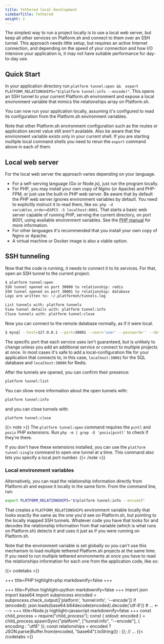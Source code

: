 ```yaml
---
title: Tethered local development
sidebarTitle: Tethered
weight: 2
---
```


The simplest way to run a project locally is to use a local web server, but keep all other services on Platform.sh and connect to them over an SSH tunnel.
This approach needs little setup, but requires an active Internet connection, and depending on the speed of your connection and how I/O intensive your application is, it may not have suitable performance for day-to-day use.

## Quick Start

In your application directory run `platform tunnel:open &&  export PLATFORM_RELATIONSHIPS="$(platform tunnel:info --encode)"`. This opens an SSH tunnel to your current Platform.sh environment and expose a local environment variable that mimics the relationships array on Platform.sh.

You can now run your application locally, assuming it's configured to read its configuration from the Platform.sh environment variables.

Note that other Platform.sh environment configuration such as the routes or application secret value still aren't available.
Also be aware that the environment variable exists only in your current shell.
If you are starting multiple local command shells you need to rerun the `export` command above in each of them.

## Local web server

For the local web server the approach varies depending on your language.

* For a self-serving language (Go or Node.js), just run the program locally.
* For PHP, you may install your own copy of Nginx (or Apache) and PHP-FPM, or just use the built-in PHP web server. Be aware that by default the PHP web server ignores environment variables by default. You need to explicitly instruct it to read them, like so: `php -d variables_order=EGPCS -S localhost:8001`. That starts a basic web server capable of running PHP, serving the current directory, on port 8001, using available environment variables. See the [PHP manual](https://www.php.net/manual/en/features.commandline.webserver.php) for more information.
* For other languages it's recommended that you install your own copy of Nginx or Apache.
* A virtual machine or Docker image is also a viable option.

## SSH tunneling

Now that the code is running, it needs to connect it to its services. For that, open an SSH tunnel to the current project.

```bash
$ platform tunnel:open
SSH tunnel opened on port 30000 to relationship: redis
SSH tunnel opened on port 30001 to relationship: database
Logs are written to: ~/.platformsh/tunnels.log

List tunnels with: platform tunnels
View tunnel details with: platform tunnel:info
Close tunnels with: platform tunnel:close
```

Now you can connect to the remote database normally, as if it were local.

```bash
$ mysql --host=127.0.0.1 --port=30001 --user='user' --password='' --database='main'
```

The specific port that each service uses isn't guaranteed, but is unlikely to change unless you add an additional service or connect to multiple projects at once.
In most cases it's safe to add a local-configuration file for your application that connects to, in this case, `localhost:30001` for the SQL database and `localhost:30000` for Redis.

After the tunnels are opened, you can confirm their presence:

```bash
platform tunnel:list
```

You can show more information about the open tunnels with:

```bash
platform tunnel:info
```

and you can close tunnels with:

```bash
platform tunnel:close
```

{{< note >}}
The `platform tunnel:open` command requires the `pcntl` and `posix` PHP extensions. Run `php -m | grep -E 'posix|pcntl'` to check if they're there.

If you don't have these extensions installed, you can use the `platform tunnel:single` command to open one tunnel at a time. This command also lets you specify a local port number.
{{< /note >}}

### Local environment variables

Alternatively, you can read the relationship information directly from Platform.sh and expose it locally in the same form.
From the command line, run:

```bash
export PLATFORM_RELATIONSHIPS="$(platform tunnel:info --encode)"
```

That creates a `PLATFORM_RELATIONSHIPS` environment variable locally that looks exactly the same as the one you'd see on Platform.sh, but pointing to the locally mapped SSH tunnels.
Whatever code you have that looks for and decodes the relationship information from that variable (which is what runs on Platform.sh) detects it and uses it just as if you were running on Platform.sh.

Note that the environment variable is set globally so you can't use this mechanism to load multiple tethered Platform.sh projects at the same time.
If you need to run multiple tethered environments at once you have to read the relationships information for each one from the application code, like so:

{{< codetabs >}}

+++
title=PHP
highlight=php
markdownify=false
+++
<?php
if ($relationships_encoded = shell_exec('platform tunnel:info --encode')) {
    $relationships = json_decode(base64_decode($relationships_encoded, TRUE), TRUE);
    // ...
}
<--->

+++
title=Python
highlight=python
markdownify=false
+++
import json
import base64
import subprocess

encoded = subprocess.check_output(['platform', 'tunnel:info', '--encode'])
if (encoded):
    json.loads(base64.b64decode(encoded).decode('utf-8'))
    # ...

<--->

+++
title=Node.js
highlight=javascript
markdownify=false
+++
const child_process = require("child_process");

const { stdout: encoded } = child_process.spawnSync("platform", ["tunnel:info", "--encode"], { encoding : "utf8" });
const relationships = encoded ? JSON.parse(Buffer.from(encoded, "base64").toString()) : {};

// ...

{{< /codetabs >}}


